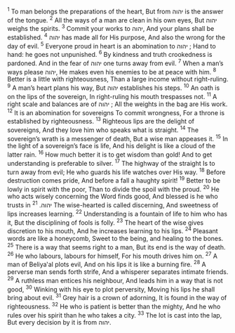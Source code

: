 <sup>1</sup> To man belongs the preparations of the heart, But from יהוה is the answer of the tongue.
<sup>2</sup> All the ways of a man are clean in his own eyes, But יהוה weighs the spirits.
<sup>3</sup> Commit your works to יהוה, And your plans shall be established.
<sup>4</sup> יהוה has made all for His purpose, And also the wrong for the day of evil.
<sup>5</sup> Everyone proud in heart is an abomination to יהוה ; Hand to hand: he goes not unpunished.
<sup>6</sup> By kindness and truth crookedness is pardoned. And in the fear of יהוה one turns away from evil.
<sup>7</sup> When a man’s ways please יהוה, He makes even his enemies to be at peace with him.
<sup>8</sup> Better is a little with righteousness, Than a large income without right-ruling.
<sup>9</sup> A man’s heart plans his way, But יהוה establishes his steps.
<sup>10</sup> An oath is on the lips of the sovereign, In right-ruling his mouth trespasses not.
<sup>11</sup> A right scale and balances are of יהוה ; All the weights in the bag are His work.
<sup>12</sup> It is an abomination for sovereigns To commit wrongness, For a throne is established by righteousness.
<sup>13</sup> Righteous lips are the delight of sovereigns, And they love him who speaks what is straight.
<sup>14</sup> The sovereign’s wrath is a messenger of death, But a wise man appeases it.
<sup>15</sup> In the light of a sovereign’s face is life, And his delight is like a cloud of the latter rain.
<sup>16</sup> How much better it is to get wisdom than gold! And to get understanding is preferable to silver.
<sup>17</sup> The highway of the straight Is to turn away from evil; He who guards his life watches over His way.
<sup>18</sup> Before destruction comes pride, And before a fall a haughty spirit!
<sup>19</sup> Better to be lowly in spirit with the poor, Than to divide the spoil with the proud.
<sup>20</sup> He who acts wisely concerning the Word finds good, And blessed is he who trusts in יהוה.
<sup>21</sup> The wise-hearted is called discerning, And sweetness of lips increases learning.
<sup>22</sup> Understanding is a fountain of life to him who has it, But the disciplining of fools is folly.
<sup>23</sup> The heart of the wise gives discretion to his mouth, And he increases learning to his lips.
<sup>24</sup> Pleasant words are like a honeycomb, Sweet to the being, and healing to the bones.
<sup>25</sup> There is a way that seems right to a man, But its end is the way of death.
<sup>26</sup> He who labours, labours for himself, For his mouth drives him on.
<sup>27</sup> A man of Beliya‛al plots evil, And on his lips it is like a burning fire.
<sup>28</sup> A perverse man sends forth strife, And a whisperer separates intimate friends.
<sup>29</sup> A ruthless man entices his neighbour, And leads him in a way that is not good,
<sup>30</sup> Winking with his eye to plot perversity, Moving his lips he shall bring about evil.
<sup>31</sup> Grey hair is a crown of adorning, It is found in the way of righteousness.
<sup>32</sup> He who is patient is better than the mighty, And he who rules over his spirit than he who takes a city.
<sup>33</sup> The lot is cast into the lap, But every decision by it is from יהוה.
